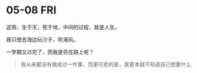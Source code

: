 # 05-08 FRI



 这雨，生于天，死于地，中间的过程，就是人生。

我只想去海边玩沙子，吹海风。

一学期又过完了，而我是否在路上呢？

> 我从来都没有做成过一件事，而更可悲的是，我更本就不知道自己想要什么

